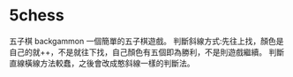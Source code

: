# 5chess
五子棋 backgammon
一個簡單的五子棋遊戲。
判斷斜線方式:先往上找，顏色是自己的就++，不是就往下找，自己顏色有五個即為勝利，不是則遊戲繼續。
判斷直線橫線方法較蠢，之後會改成憨斜線一樣的判斷法。
